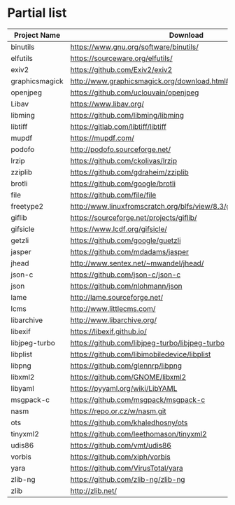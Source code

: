 # Partial list

|Project Name | Download|
|--|--|
|binutils	    | https://www.gnu.org/software/binutils/ |
|elfutils	    | https://sourceware.org/elfutils/
|exiv2		    | https://github.com/Exiv2/exiv2
|graphicsmagick	| http://www.graphicsmagick.org/download.html#download-sites
|openjpeg	    | https://github.com/uclouvain/openjpeg
|Libav		    | https://www.libav.org/
|libming		| https://github.com/libming/libming
|libtiff		| https://gitlab.com/libtiff/libtiff
|mupdf		    | https://mupdf.com/
|podofo		    | http://podofo.sourceforge.net/
|lrzip		    | https://github.com/ckolivas/lrzip
|zziplib		| https://github.com/gdraheim/zziplib
|brotli		    | https://github.com/google/brotli
|file		    | https://github.com/file/file
|freetype2	    | http://www.linuxfromscratch.org/blfs/view/8.3/general/freetype2.html
|giflib		    | https://sourceforge.net/projects/giflib/
|gifsicle	    | https://www.lcdf.org/gifsicle/
|getzli		    | https://github.com/google/guetzli
|jasper		    | https://github.com/mdadams/jasper
|jhead		    | http://www.sentex.net/~mwandel/jhead/
|json-c		    | https://github.com/json-c/json-c
|json		    | https://github.com/nlohmann/json
|lame		    | http://lame.sourceforge.net/
|lcms		    | http://www.littlecms.com/
|libarchive	    | http://www.libarchive.org/
|libexif		| https://libexif.github.io/
|libjpeg-turbo	| https://github.com/libjpeg-turbo/libjpeg-turbo
|libplist	    | https://github.com/libimobiledevice/libplist
|libpng		    | https://github.com/glennrp/libpng
|libxml2		| https://github.com/GNOME/libxml2
|libyaml		| https://pyyaml.org/wiki/LibYAML
|msgpack-c	    | https://github.com/msgpack/msgpack-c
|nasm		    | https://repo.or.cz/w/nasm.git
|ots		    | https://github.com/khaledhosny/ots
|tinyxml2	    | https://github.com/leethomason/tinyxml2
|udis86		    | https://github.com/vmt/udis86
|vorbis	    	| https://github.com/xiph/vorbis
|yara		    | https://github.com/VirusTotal/yara
|zlib-ng		| https://github.com/zlib-ng/zlib-ng
|zlib		    | http://zlib.net/